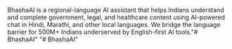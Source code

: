 BhashaAI is a regional-language AI assistant that helps Indians understand and complete government, legal, and healthcare content using AI-powered chat in Hindi, Marathi, and other local languages. We bridge the language barrier for 500M+ Indians underserved by English-first AI tools."# BhashaAI" 
"# BhashaAI" 
